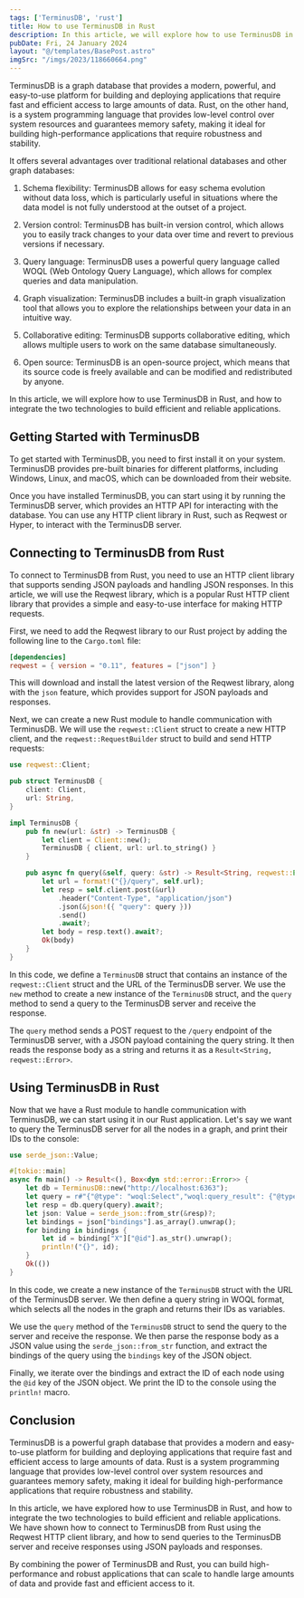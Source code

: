 ```yaml
---
tags: ['TerminusDB', 'rust']
title: How to use TerminusDB in Rust
description: In this article, we will explore how to use TerminusDB in Rust, and how to integrate the two technologies to build efficient and reliable applications..
pubDate: Fri, 24 January 2024
layout: "@/templates/BasePost.astro"
imgSrc: "/imgs/2023/118660664.png"
---
```


TerminusDB is a graph database that provides a modern, powerful, and easy-to-use platform for building and deploying applications that require fast and efficient access to large amounts of data. Rust, on the other hand, is a system programming language that provides low-level control over system resources and guarantees memory safety, making it ideal for building high-performance applications that require robustness and stability.

It  offers several advantages over traditional relational databases and other graph databases:

1. Schema flexibility: TerminusDB allows for easy schema evolution without data loss, which is particularly useful in situations where the data model is not fully understood at the outset of a project.

2. Version control: TerminusDB has built-in version control, which allows you to easily track changes to your data over time and revert to previous versions if necessary.

3. Query language: TerminusDB uses a powerful query language called WOQL (Web Ontology Query Language), which allows for complex queries and data manipulation.

4. Graph visualization: TerminusDB includes a built-in graph visualization tool that allows you to explore the relationships between your data in an intuitive way.

5. Collaborative editing: TerminusDB supports collaborative editing, which allows multiple users to work on the same database simultaneously.

6. Open source: TerminusDB is an open-source project, which means that its source code is freely available and can be modified and redistributed by anyone.

In this article, we will explore how to use TerminusDB in Rust, and how to integrate the two technologies to build efficient and reliable applications.

## Getting Started with TerminusDB

To get started with TerminusDB, you need to first install it on your system. TerminusDB provides pre-built binaries for different platforms, including Windows, Linux, and macOS, which can be downloaded from their website.

Once you have installed TerminusDB, you can start using it by running the TerminusDB server, which provides an HTTP API for interacting with the database. You can use any HTTP client library in Rust, such as Reqwest or Hyper, to interact with the TerminusDB server.

## Connecting to TerminusDB from Rust

To connect to TerminusDB from Rust, you need to use an HTTP client library that supports sending JSON payloads and handling JSON responses. In this article, we will use the Reqwest library, which is a popular Rust HTTP client library that provides a simple and easy-to-use interface for making HTTP requests.

First, we need to add the Reqwest library to our Rust project by adding the following line to the `Cargo.toml` file:

```toml
[dependencies]
reqwest = { version = "0.11", features = ["json"] }
```

This will download and install the latest version of the Reqwest library, along with the `json` feature, which provides support for JSON payloads and responses.

Next, we can create a new Rust module to handle communication with TerminusDB. We will use the `reqwest::Client` struct to create a new HTTP client, and the `reqwest::RequestBuilder` struct to build and send HTTP requests:

```rust
use reqwest::Client;

pub struct TerminusDB {
    client: Client,
    url: String,
}

impl TerminusDB {
    pub fn new(url: &str) -> TerminusDB {
        let client = Client::new();
        TerminusDB { client, url: url.to_string() }
    }

    pub async fn query(&self, query: &str) -> Result<String, reqwest::Error> {
        let url = format!("{}/query", self.url);
        let resp = self.client.post(&url)
            .header("Content-Type", "application/json")
            .json(&json!({ "query": query }))
            .send()
            .await?;
        let body = resp.text().await?;
        Ok(body)
    }
}
```

In this code, we define a `TerminusDB` struct that contains an instance of the `reqwest::Client` struct and the URL of the TerminusDB server. We use the `new` method to create a new instance of the `TerminusDB` struct, and the `query` method to send a query to the TerminusDB server and receive the response.

The `query` method sends a POST request to the `/query` endpoint of the TerminusDB server, with a JSON payload containing the query string. It then reads the response body as a string and returns it as a `Result<String, reqwest::Error>`.

## Using TerminusDB in Rust

Now that we have a Rust module to handle communication with TerminusDB, we can start using it in our Rust application. Let's say we want to query the TerminusDB server for all the nodes in a graph, and print their IDs to the console:

```rust
use serde_json::Value;

#[tokio::main]
async fn main() -> Result<(), Box<dyn std::error::Error>> {
    let db = TerminusDB::new("http://localhost:6363");
    let query = r#"{"@type": "woql:Select","woql:query_result": {"@type": "woql:Variable","woql:variable_name": "X"}}}"#;
    let resp = db.query(query).await?;
    let json: Value = serde_json::from_str(&resp)?;
    let bindings = json["bindings"].as_array().unwrap();
    for binding in bindings {
        let id = binding["X"]["@id"].as_str().unwrap();
        println!("{}", id);
    }
    Ok(())
}
```

In this code, we create a new instance of the `TerminusDB` struct with the URL of the TerminusDB server. We then define a query string in WOQL format, which selects all the nodes in the graph and returns their IDs as variables.

We use the `query` method of the `TerminusDB` struct to send the query to the server and receive the response. We then parse the response body as a JSON value using the `serde_json::from_str` function, and extract the bindings of the query using the `bindings` key of the JSON object.

Finally, we iterate over the bindings and extract the ID of each node using the `@id` key of the JSON object. We print the ID to the console using the `println!` macro.

## Conclusion

TerminusDB is a powerful graph database that provides a modern and easy-to-use platform for building and deploying applications that require fast and efficient access to large amounts of data. Rust is a system programming language that provides low-level control over system resources and guarantees memory safety, making it ideal for building high-performance applications that require robustness and stability.

In this article, we have explored how to use TerminusDB in Rust, and how to integrate the two technologies to build efficient and reliable applications. We have shown how to connect to TerminusDB from Rust using the Reqwest HTTP client library, and how to send queries to the TerminusDB server and receive responses using JSON payloads and responses.

By combining the power of TerminusDB and Rust, you can build high-performance and robust applications that can scale to handle large amounts of data and provide fast and efficient access to it.
